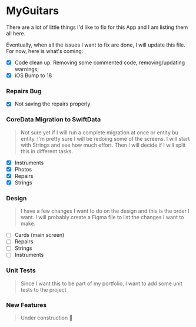 # MyGuitars

There are a lot of little things I'd like to fix for this App and I am listing them all here. 

Eventually, when all the issues I want to fix are done, I will update this file. For now, here is what's coming:


- [x] Code clean up. Removing some commented code, removing/updating warnings;
- [x] iOS Bump to 18

### Repairs Bug

- [x] Not saving the repairs properly


### CoreData Migration to SwiftData

> Not sure yet if I will run a complete migration at once or entity bu entity. I'm pretty sure I will be redoing some of the screens. I will start with Strings and see how much effort. Then I will decide if I will split this in different tasks.

- [x] Instruments
- [x] Photos
- [x] Repairs
- [x] Strings

### Design

> I have a few changes I want to do on the design and this is the order I want. I will probably create a Figma file to list the changes I want to make.

- [ ] Cards (main screen)
- [ ] Repairs
- [ ] Strings
- [ ] Instruments

### Unit Tests

> Since I want this to be part of my portfolio, I want to add some unit tests to the project

### New Features

> Under construction 💭
